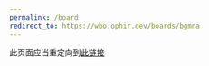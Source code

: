 ```yaml
---
permalink: /board
redirect_to: https://wbo.ophir.dev/boards/bgmna
---
```


此页面应当重定向到[此链接](https://wbo.ophir.dev/boards/bgmna)